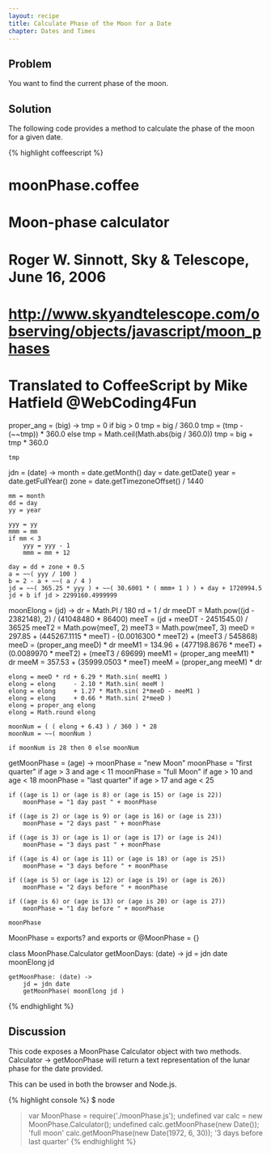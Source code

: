 ```yaml
---
layout: recipe
title: Calculate Phase of the Moon for a Date
chapter: Dates and Times
---
```

## Problem

You want to find the current phase of the moon.

## Solution

The following code provides a method to calculate the phase of the moon for a given date.

{% highlight coffeescript %}
# moonPhase.coffee

# Moon-phase calculator
# Roger W. Sinnott, Sky & Telescope, June 16, 2006
# http://www.skyandtelescope.com/observing/objects/javascript/moon_phases
#
# Translated to CoffeeScript by Mike Hatfield @WebCoding4Fun

proper_ang = (big) ->
	tmp = 0
	if big > 0
		tmp = big / 360.0
		tmp = (tmp - (~~tmp)) * 360.0
	else
		tmp = Math.ceil(Math.abs(big / 360.0))
		tmp = big + tmp * 360.0

	tmp

jdn = (date) ->	
	month = date.getMonth()
	day = date.getDate()
	year = date.getFullYear()
	zone = date.getTimezoneOffset() / 1440

	mm = month
	dd = day
	yy = year

	yyy = yy
	mmm = mm
	if mm < 3
		yyy = yyy - 1
		mmm = mm + 12
     
	day = dd + zone + 0.5
	a = ~~( yyy / 100 )
	b = 2 - a + ~~( a / 4 )
	jd = ~~( 365.25 * yyy ) + ~~( 30.6001 * ( mmm+ 1 ) ) + day + 1720994.5
	jd + b if jd > 2299160.4999999
    
moonElong = (jd) ->
	dr    = Math.PI / 180
	rd    = 1 / dr
	meeDT = Math.pow((jd - 2382148), 2) / (41048480 * 86400)
	meeT  = (jd + meeDT - 2451545.0) / 36525
	meeT2 = Math.pow(meeT, 2)
	meeT3 = Math.pow(meeT, 3)
	meeD  = 297.85 + (445267.1115 * meeT) - (0.0016300 * meeT2) + (meeT3 / 545868)
	meeD  = (proper_ang meeD) * dr
	meeM1 = 134.96 + (477198.8676 * meeT) + (0.0089970 * meeT2) + (meeT3 / 69699)
	meeM1 = (proper_ang meeM1) * dr
	meeM  = 357.53 + (35999.0503 * meeT)
	meeM  = (proper_ang meeM) * dr

	elong = meeD * rd + 6.29 * Math.sin( meeM1 )
	elong = elong     - 2.10 * Math.sin( meeM )
	elong = elong     + 1.27 * Math.sin( 2*meeD - meeM1 )
	elong = elong     + 0.66 * Math.sin( 2*meeD )
	elong = proper_ang elong
	elong = Math.round elong

	moonNum = ( ( elong + 6.43 ) / 360 ) * 28
	moonNum = ~~( moonNum )

	if moonNum is 28 then 0 else moonNum

getMoonPhase = (age) ->
	moonPhase = "new Moon"
	moonPhase = "first quarter" if age > 3 and age < 11 
	moonPhase = "full Moon"     if age > 10 and age < 18
	moonPhase = "last quarter"  if age > 17 and age < 25

	if ((age is 1) or (age is 8) or (age is 15) or (age is 22))
		moonPhase = "1 day past " + moonPhase

	if ((age is 2) or (age is 9) or (age is 16) or (age is 23))
		moonPhase = "2 days past " + moonPhase

	if ((age is 3) or (age is 1) or (age is 17) or (age is 24))
		moonPhase = "3 days past " + moonPhase
	
	if ((age is 4) or (age is 11) or (age is 18) or (age is 25))
		moonPhase = "3 days before " + moonPhase
	
	if ((age is 5) or (age is 12) or (age is 19) or (age is 26))
		moonPhase = "2 days before " + moonPhase
	
	if ((age is 6) or (age is 13) or (age is 20) or (age is 27))
		moonPhase = "1 day before " + moonPhase
	
	moonPhase

MoonPhase = exports? and exports or @MoonPhase = {}

class MoonPhase.Calculator
	getMoonDays: (date) ->
		jd = jdn date 
		moonElong jd

	getMoonPhase: (date) ->		
		jd = jdn date 
		getMoonPhase( moonElong jd )
{% endhighlight %}

## Discussion

This code exposes a MoonPhase Calculator object with two methods.  Calculator -> getMoonPhase will return a text representation of the lunar phase for the date provided.

This can be used in both the browser and Node.js.

{% highlight console %}
$ node
> var MoonPhase = require('./moonPhase.js');
 undefined
> var calc = new MoonPhase.Calculator();
 undefined
> calc.getMoonPhase(new Date());
 'full moon'
> calc.getMoonPhase(new Date(1972, 6, 30));
 '3 days before last quarter'
{% endhighlight %}